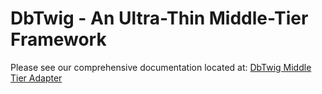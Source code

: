 # DbTwig - An Ultra-Thin Middle-Tier Framework

Please see our comprehensive documentation located at: [DbTwig Middle Tier Adapter](https://asteriondb.com/dbtwig-readme/)

